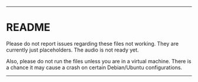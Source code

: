 
***

# README

Please do not report issues regarding these files not working. They are currently just placeholders. The audio is not ready yet.

Also, please do not run the files unless you are in a virtual machine. There is a chance it may cause a crash on certain Debian/Ubuntu configurations.

***
